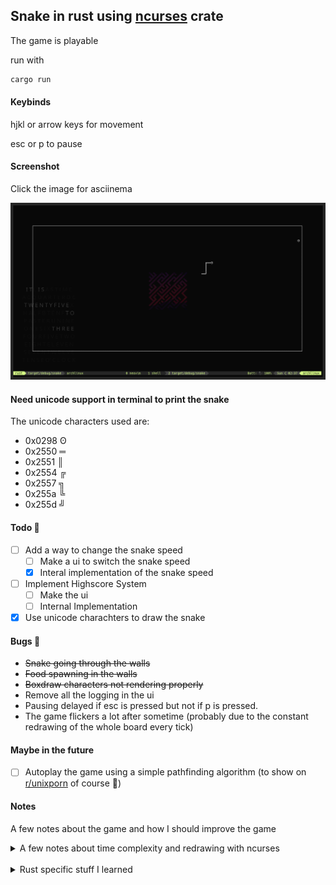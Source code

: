 ## Snake in rust using [ncurses](https://docs.rs/ncurses) crate

The game is playable

run with

```bash
cargo run
```

#### Keybinds

hjkl or arrow keys for movement

esc or p to pause

#### Screenshot

Click the image for asciinema

[<img src="images/screenshot.png" width="650" />](https://asciinema.org/a/FVB1DZmA7lVK4BILFkzkreMQ9?autoplay=1)

#### Need unicode support in terminal to print the snake

The unicode characters used are:

- 0x0298 ʘ
- 0x2550 ═
- 0x2551 ║
- 0x2554 ╔
- 0x2557 ╗
- 0x255a ╚
- 0x255d ╝

#### Todo :construction:

- [ ] Add a way to change the snake speed
  - [ ] Make a ui to switch the snake speed
  - [x] Interal implementation of the snake speed
- [ ] Implement Highscore System
  - [ ] Make the ui
  - [ ] Internal Implementation
- [x] Use unicode charachters to draw the snake

#### Bugs :bug:

- ~~Snake going through the walls~~
- ~~Food spawning in the walls~~
- ~~Boxdraw characters not rendering properly~~
- Remove all the logging in the ui
- Pausing delayed if esc is pressed but not if p is pressed.
- The game flickers a lot after sometime (probably due to the constant redrawing of the whole board every tick)

#### Maybe in the future

- [ ] Autoplay the game using a simple pathfinding algorithm (to show on [r/unixporn](https://reddit.com/r/unixporn) of course :clown_face:)

#### Notes

A few notes about the game and how I should improve the game

<details>
<summary>A few notes about time complexity and redrawing with ncurses</summary>

> The complexity of the program is O(n) every tick (time which changes relative to the speed)

> However the place, I can improve is the redrawing of the game

> At the time of writing the in commit
> <a href="https://github.com/uttarayan21/snake/commit/de66f7d249a56f883dd632598a4178b1bd1320ba">f9be68e</a>
> the game still redraws the total board and the total snake every tick.

> I think this can be improved by only drawing the parts of the snake and the board when needed

</details>
<br>

<details>

<summary>Rust specific stuff I learned</summary>

> [char](https://doc.rust-lang.org/stable/std/primitive.char.html) and [std::char](https://doc.rust-lang.org/stable/std/char/index.html) are not the same.
> [char](https://doc.rust-lang.org/stable/std/primitive.char.html) is the primitive type [std::char](https://doc.rust-lang.org/stable/std/char/index.html) is the char module.

> As of Sat, 23 Jan 2021 21:49:13 +0000 the char::from_u32 (used in this program) is not valid in primitive [char](https://doc.rust-lang.org/stable/std/primitive.char.html) but is valid in [std::char](https://doc.rust-lang.org/stable/std/char/index.html)

> [ncursesw](httsp://docs.rs/ncursesw) is not needed to print unicode characters. I have no clue where I got that idea from.

</details>
